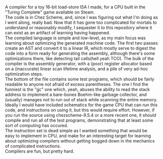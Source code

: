 A compiler for a toy 16-bit load-store ISA I made, for a CPU built in the "Turing Complete" game available on Steam.  
The code is in Chez Scheme, and, since I was figuring out what I'm doing as I went along, really bad. Now that it has gone too complicated for mortals to understand or reasonably modify, I sequester it to this repository where it can exist as an artifact of learning having happened.  
The compiled language is simple and low-level, as my main focus was learning about optimizing the generated machine code. The first two passes create an AST and convert it to a linear IR, which mostly serve to digest the code into a form ready for generating the assembly, although there's some optimizations there, like detecting tail calls(hell yeah TCO). The bulk of the compiler is the assembly generator, with a (poor) register allocator based on a (inaccurate) linear scan lifetime analysis, and a pile of very ad-hoc optimization steps.  
The bottom of the file contains some test programs, which should be fairly readable to anyone not afraid of excess parentheses. The one I find the funniest is the "gc" one which, yeah, abuses the ability to read the stack address to implement a bare-bones Boehm-like garbage collector, and (usually) manages not to run out of stack while scanning the entire memory.  
Ideally I would have included schematics for the game CPU that can run this code, and instructions on using it, but this would require effort. However, if you run the source using chezscheme-9.5.4 or a more recent one, it should compile and run all of the test programs, demonstrating that at least some sort of computing has occured.  
The instruction set is dead simple as I wanted something that would be easy to implement in CPU, and make for an interesting target for learning about optimizing compilers without getting bogged down in the mechanics of complicated instructions.  
Compilers are fun, but pretty hard.  


